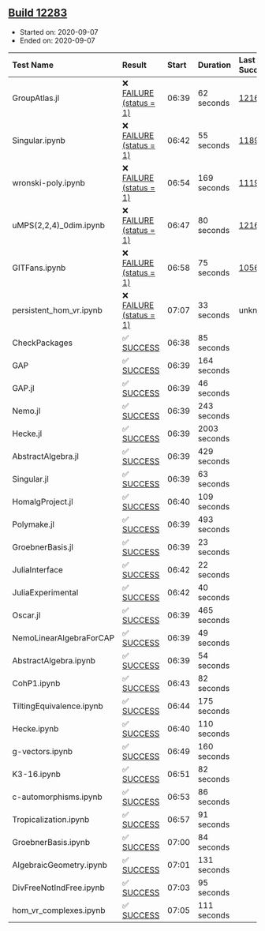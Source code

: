 ## [Build 12283](https://oscarci.mathematik.uni-kl.de/job/oscar/12283/)

* Started on: 2020-09-07
* Ended on: 2020-09-07

| Test Name    | Result | Start | Duration | Last Success | First Failure |
|:-------------|:-------|:------|:---------|:-------------|:--------------|
| GroupAtlas.jl | ❌ [FAILURE (status = 1)](https://oscarci.mathematik.uni-kl.de/job/oscar/12283/artifact/logs/build-12283/GroupAtlas.jl.log) | 06:39 | 62 seconds | [12167](https://oscarci.mathematik.uni-kl.de/job/oscar/12167/) | [12168](https://oscarci.mathematik.uni-kl.de/job/oscar/12168/) |
| Singular.ipynb | ❌ [FAILURE (status = 1)](https://oscarci.mathematik.uni-kl.de/job/oscar/12283/artifact/logs/build-12283/Singular.ipynb.log) | 06:42 | 55 seconds | [11893](https://oscarci.mathematik.uni-kl.de/job/oscar/11893/) | [11894](https://oscarci.mathematik.uni-kl.de/job/oscar/11894/) |
| wronski-poly.ipynb | ❌ [FAILURE (status = 1)](https://oscarci.mathematik.uni-kl.de/job/oscar/12283/artifact/logs/build-12283/wronski-poly.ipynb.log) | 06:54 | 169 seconds | [11192](https://oscarci.mathematik.uni-kl.de/job/oscar/11192/) | [11193](https://oscarci.mathematik.uni-kl.de/job/oscar/11193/) |
| uMPS(2,2,4)_0dim.ipynb | ❌ [FAILURE (status = 1)](https://oscarci.mathematik.uni-kl.de/job/oscar/12283/artifact/logs/build-12283/uMPS-2-2-4-_0dim.ipynb.log) | 06:47 | 80 seconds | [12167](https://oscarci.mathematik.uni-kl.de/job/oscar/12167/) | [12168](https://oscarci.mathematik.uni-kl.de/job/oscar/12168/) |
| GITFans.ipynb | ❌ [FAILURE (status = 1)](https://oscarci.mathematik.uni-kl.de/job/oscar/12283/artifact/logs/build-12283/GITFans.ipynb.log) | 06:58 | 75 seconds | [10566](https://oscarci.mathematik.uni-kl.de/job/oscar/10566/) | [10567](https://oscarci.mathematik.uni-kl.de/job/oscar/10567/) |
| persistent_hom_vr.ipynb | ❌ [FAILURE (status = 1)](https://oscarci.mathematik.uni-kl.de/job/oscar/12283/artifact/logs/build-12283/persistent_hom_vr.ipynb.log) | 07:07 | 33 seconds | unknown | unknown |
| CheckPackages | ✅ [SUCCESS](https://oscarci.mathematik.uni-kl.de/job/oscar/12283/artifact/logs/build-12283/CheckPackages.log) | 06:38 | 85 seconds |  |  |
| GAP | ✅ [SUCCESS](https://oscarci.mathematik.uni-kl.de/job/oscar/12283/artifact/logs/build-12283/GAP.log) | 06:39 | 164 seconds |  |  |
| GAP.jl | ✅ [SUCCESS](https://oscarci.mathematik.uni-kl.de/job/oscar/12283/artifact/logs/build-12283/GAP.jl.log) | 06:39 | 46 seconds |  |  |
| Nemo.jl | ✅ [SUCCESS](https://oscarci.mathematik.uni-kl.de/job/oscar/12283/artifact/logs/build-12283/Nemo.jl.log) | 06:39 | 243 seconds |  |  |
| Hecke.jl | ✅ [SUCCESS](https://oscarci.mathematik.uni-kl.de/job/oscar/12283/artifact/logs/build-12283/Hecke.jl.log) | 06:39 | 2003 seconds |  |  |
| AbstractAlgebra.jl | ✅ [SUCCESS](https://oscarci.mathematik.uni-kl.de/job/oscar/12283/artifact/logs/build-12283/AbstractAlgebra.jl.log) | 06:39 | 429 seconds |  |  |
| Singular.jl | ✅ [SUCCESS](https://oscarci.mathematik.uni-kl.de/job/oscar/12283/artifact/logs/build-12283/Singular.jl.log) | 06:39 | 63 seconds |  |  |
| HomalgProject.jl | ✅ [SUCCESS](https://oscarci.mathematik.uni-kl.de/job/oscar/12283/artifact/logs/build-12283/HomalgProject.jl.log) | 06:40 | 109 seconds |  |  |
| Polymake.jl | ✅ [SUCCESS](https://oscarci.mathematik.uni-kl.de/job/oscar/12283/artifact/logs/build-12283/Polymake.jl.log) | 06:39 | 493 seconds |  |  |
| GroebnerBasis.jl | ✅ [SUCCESS](https://oscarci.mathematik.uni-kl.de/job/oscar/12283/artifact/logs/build-12283/GroebnerBasis.jl.log) | 06:39 | 23 seconds |  |  |
| JuliaInterface | ✅ [SUCCESS](https://oscarci.mathematik.uni-kl.de/job/oscar/12283/artifact/logs/build-12283/JuliaInterface.log) | 06:42 | 22 seconds |  |  |
| JuliaExperimental | ✅ [SUCCESS](https://oscarci.mathematik.uni-kl.de/job/oscar/12283/artifact/logs/build-12283/JuliaExperimental.log) | 06:42 | 40 seconds |  |  |
| Oscar.jl | ✅ [SUCCESS](https://oscarci.mathematik.uni-kl.de/job/oscar/12283/artifact/logs/build-12283/Oscar.jl.log) | 06:39 | 465 seconds |  |  |
| NemoLinearAlgebraForCAP | ✅ [SUCCESS](https://oscarci.mathematik.uni-kl.de/job/oscar/12283/artifact/logs/build-12283/NemoLinearAlgebraForCAP.log) | 06:39 | 49 seconds |  |  |
| AbstractAlgebra.ipynb | ✅ [SUCCESS](https://oscarci.mathematik.uni-kl.de/job/oscar/12283/artifact/logs/build-12283/AbstractAlgebra.ipynb.log) | 06:39 | 54 seconds |  |  |
| CohP1.ipynb | ✅ [SUCCESS](https://oscarci.mathematik.uni-kl.de/job/oscar/12283/artifact/logs/build-12283/CohP1.ipynb.log) | 06:43 | 82 seconds |  |  |
| TiltingEquivalence.ipynb | ✅ [SUCCESS](https://oscarci.mathematik.uni-kl.de/job/oscar/12283/artifact/logs/build-12283/TiltingEquivalence.ipynb.log) | 06:44 | 175 seconds |  |  |
| Hecke.ipynb | ✅ [SUCCESS](https://oscarci.mathematik.uni-kl.de/job/oscar/12283/artifact/logs/build-12283/Hecke.ipynb.log) | 06:40 | 110 seconds |  |  |
| g-vectors.ipynb | ✅ [SUCCESS](https://oscarci.mathematik.uni-kl.de/job/oscar/12283/artifact/logs/build-12283/g-vectors.ipynb.log) | 06:49 | 160 seconds |  |  |
| K3-16.ipynb | ✅ [SUCCESS](https://oscarci.mathematik.uni-kl.de/job/oscar/12283/artifact/logs/build-12283/K3-16.ipynb.log) | 06:51 | 82 seconds |  |  |
| c-automorphisms.ipynb | ✅ [SUCCESS](https://oscarci.mathematik.uni-kl.de/job/oscar/12283/artifact/logs/build-12283/c-automorphisms.ipynb.log) | 06:53 | 86 seconds |  |  |
| Tropicalization.ipynb | ✅ [SUCCESS](https://oscarci.mathematik.uni-kl.de/job/oscar/12283/artifact/logs/build-12283/Tropicalization.ipynb.log) | 06:57 | 91 seconds |  |  |
| GroebnerBasis.ipynb | ✅ [SUCCESS](https://oscarci.mathematik.uni-kl.de/job/oscar/12283/artifact/logs/build-12283/GroebnerBasis.ipynb.log) | 07:00 | 84 seconds |  |  |
| AlgebraicGeometry.ipynb | ✅ [SUCCESS](https://oscarci.mathematik.uni-kl.de/job/oscar/12283/artifact/logs/build-12283/AlgebraicGeometry.ipynb.log) | 07:01 | 131 seconds |  |  |
| DivFreeNotIndFree.ipynb | ✅ [SUCCESS](https://oscarci.mathematik.uni-kl.de/job/oscar/12283/artifact/logs/build-12283/DivFreeNotIndFree.ipynb.log) | 07:03 | 95 seconds |  |  |
| hom_vr_complexes.ipynb | ✅ [SUCCESS](https://oscarci.mathematik.uni-kl.de/job/oscar/12283/artifact/logs/build-12283/hom_vr_complexes.ipynb.log) | 07:05 | 111 seconds |  |  |
